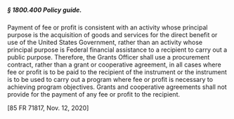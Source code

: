 ##### § 1800.400 Policy guide. #####

Payment of fee or profit is consistent with an activity whose principal purpose is the acquisition of goods and services for the direct benefit or use of the United States Government, rather than an activity whose principal purpose is Federal financial assistance to a recipient to carry out a public purpose. Therefore, the Grants Officer shall use a procurement contract, rather than a grant or cooperative agreement, in all cases where fee or profit is to be paid to the recipient of the instrument or the instrument is to be used to carry out a program where fee or profit is necessary to achieving program objectives. Grants and cooperative agreements shall not provide for the payment of any fee or profit to the recipient.

[85 FR 71817, Nov. 12, 2020]